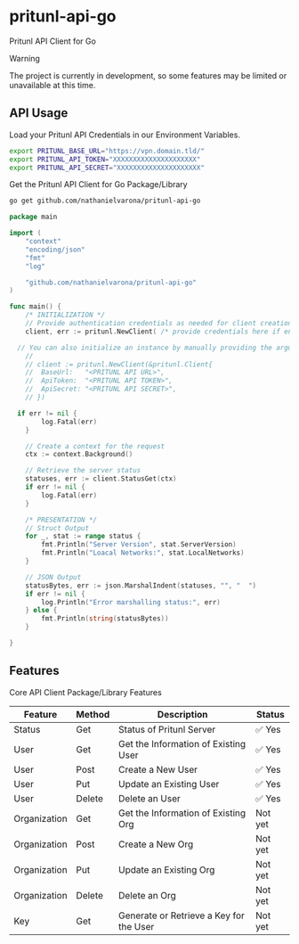# pritunl-api-go
Pritunl API Client for Go

> [!WARNING]
> The project is currently in development, so some features may be limited or unavailable at this time.

## API Usage

Load your Pritunl API Credentials in our Environment Variables.

```bash
export PRITUNL_BASE_URL="https://vpn.domain.tld/"
export PRITUNL_API_TOKEN="XXXXXXXXXXXXXXXXXXXXX"
export PRITUNL_API_SECRET="XXXXXXXXXXXXXXXXXXXXX"
```

Get the Pritunl API Client for Go Package/Library

```bash
go get github.com/nathanielvarona/pritunl-api-go
```

```go
package main

import (
	"context"
	"encoding/json"
	"fmt"
	"log"

	"github.com/nathanielvarona/pritunl-api-go"
)

func main() {
	/* INITIALIZATION */
	// Provide authentication credentials as needed for client creation
	client, err := pritunl.NewClient( /* provide credentials here if environment variables is not present */ )

  // You can also initialize an instance by manually providing the arguments.
	//
	// client := pritunl.NewClient(&pritunl.Client{
	// 	BaseUrl:   "<PRITUNL API URL>",
	// 	ApiToken:  "<PRITUNL API TOKEN>",
	// 	ApiSecret: "<PRITUNL API SECRET>",
	// })

  if err != nil {
		log.Fatal(err)
	}

	// Create a context for the request
	ctx := context.Background()

	// Retrieve the server status
	statuses, err := client.StatusGet(ctx)
	if err != nil {
		log.Fatal(err)
	}

	/* PRESENTATION */
	// Struct Output
	for _, stat := range status {
		fmt.Println("Server Version", stat.ServerVersion)
		fmt.Println("Loacal Networks:", stat.LocalNetworks)
	}

	// JSON Output
	statusBytes, err := json.MarshalIndent(statuses, "", "  ")
	if err != nil {
		log.Println("Error marshalling status:", err)
	} else {
		fmt.Println(string(statusBytes))
	}

}
```

## Features

Core API Client Package/Library Features

Feature      | Method | Description                             | Status
-------------|--------|-----------------------------------------|-----------------------
Status       | Get    | Status of Pritunl Server                | :white_check_mark: Yes
User         | Get    | Get the Information of Existing User    | :white_check_mark: Yes
User         | Post   | Create a New User                       | :white_check_mark: Yes
User         | Put    | Update an Existing User                 | :white_check_mark: Yes
User         | Delete | Delete an User                          | :white_check_mark: Yes
Organization | Get    | Get the Information of Existing Org     | Not yet
Organization | Post   | Create a New Org                        | Not yet
Organization | Put    | Update an Existing Org                  | Not yet
Organization | Delete | Delete an Org                           | Not yet
Key          | Get    | Generate or Retrieve a Key for the User | Not yet
